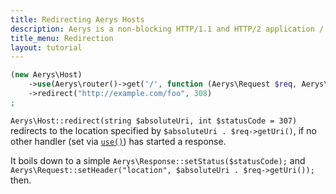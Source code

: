 ```yaml
---
title: Redirecting Aerys Hosts
description: Aerys is a non-blocking HTTP/1.1 and HTTP/2 application / websocket / static file server.
title_menu: Redirection
layout: tutorial
---
```


```php
(new Aerys\Host)
	->use(Aerys\router()->get('/', function (Aerys\Request $req, Aerys\Response $res) { $res->end("Access any other path on this host to be redirected!"); })
	->redirect("http://example.com/foo", 308)
;
```

`Aerys\Host::redirect(string $absoluteUri, int $statusCode = 307)` redirects to the location specified by `$absoluteUri . $req->getUri()`, if no other handler (set via [`use()`](use.html)) has started a response.

It boils down to a simple `Aerys\Response::setStatus($statusCode);` and `Aerys\Request::setHeader("location", $absoluteUri . $req->getUri());` then.